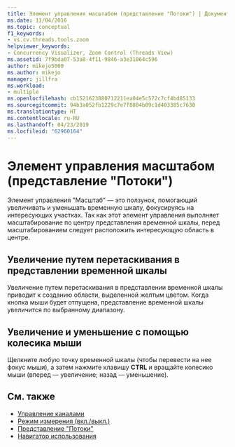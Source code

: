 ```yaml
---
title: Элемент управления масштабом (представление "Потоки") | Документы Майкрософт
ms.date: 11/04/2016
ms.topic: conceptual
f1_keywords:
- vs.cv.threads.tools.zoom
helpviewer_keywords:
- Concurrency Visualizer, Zoom Control (Threads View)
ms.assetid: 7f9bda07-53a8-4f11-9846-a3e31064c596
author: mikejo5000
ms.author: mikejo
manager: jillfra
ms.workload:
- multiple
ms.openlocfilehash: cb1521623880712211ea04e5c572c7cf4bd85133
ms.sourcegitcommit: 94b3a052fb1229c7e7f8804b09c1d403385c7630
ms.translationtype: HT
ms.contentlocale: ru-RU
ms.lasthandoff: 04/23/2019
ms.locfileid: "62960164"
---
```

# <a name="zoom-control-threads-view"></a>Элемент управления масштабом (представление "Потоки")
Элемент управления "Масштаб" — это ползунок, помогающий увеличивать и уменьшать временную шкалу, фокусируясь на интересующих участках. Так как этот элемент управления выполняет масштабирование по центру представления временной шкалы, перед масштабированием следует расположить интересующую область в центре.

## <a name="zoom-in-by-dragging-in-the-timeline-view"></a>Увеличение путем перетаскивания в представлении временной шкалы
 Увеличение путем перетаскивания в представлении временной шкалы приводит к созданию области, выделенной желтым цветом. Когда кнопка мыши будет отпущена, представление временной шкалы увеличится по выбранному диапазону.

## <a name="zoom-in-and-out-by-using-the-mouse-wheel"></a>Увеличение и уменьшение с помощью колесика мыши
 Щелкните любую точку временной шкалы (чтобы перевести на нее фокус мыши), а затем нажмите клавишу **CTRL** и вращайте колесико мыши (вперед — увеличение; назад — уменьшение).

## <a name="see-also"></a>См. также
- [Управление каналами](../profiling/manage-channels.md)
- [Режим измерения (вкл./выкл.)](../profiling/measure-mode-on-off.md)
- [Представление "Потоки"](../profiling/threads-view-parallel-performance.md)
- [Навигатор использования](../profiling/utilization-navigator.md)
